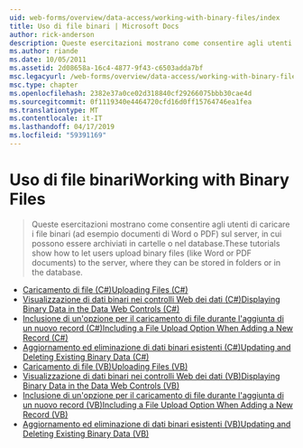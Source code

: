```yaml
---
uid: web-forms/overview/data-access/working-with-binary-files/index
title: Uso di file binari | Microsoft Docs
author: rick-anderson
description: Queste esercitazioni mostrano come consentire agli utenti di caricare i file binari (ad esempio documenti di Word o PDF) sul server, in cui possono essere archiviati in cartelle o nel database.
ms.author: riande
ms.date: 10/05/2011
ms.assetid: 2d08658a-16c4-4877-9f43-c6503adda7bf
msc.legacyurl: /web-forms/overview/data-access/working-with-binary-files
msc.type: chapter
ms.openlocfilehash: 2382e37a0ce02d318840cf29266075bbb30cae4d
ms.sourcegitcommit: 0f1119340e4464720cfd16d0ff15764746ea1fea
ms.translationtype: MT
ms.contentlocale: it-IT
ms.lasthandoff: 04/17/2019
ms.locfileid: "59391169"
---
```

# <a name="working-with-binary-files"></a><span data-ttu-id="de81e-103">Uso di file binari</span><span class="sxs-lookup"><span data-stu-id="de81e-103">Working with Binary Files</span></span>

> <span data-ttu-id="de81e-104">Queste esercitazioni mostrano come consentire agli utenti di caricare i file binari (ad esempio documenti di Word o PDF) sul server, in cui possono essere archiviati in cartelle o nel database.</span><span class="sxs-lookup"><span data-stu-id="de81e-104">These tutorials show how to let users upload binary files (like Word or PDF documents) to the server, where they can be stored in folders or in the database.</span></span>


- [<span data-ttu-id="de81e-105">Caricamento di file (C#)</span><span class="sxs-lookup"><span data-stu-id="de81e-105">Uploading Files (C#)</span></span>](uploading-files-cs.md)
- [<span data-ttu-id="de81e-106">Visualizzazione di dati binari nei controlli Web dei dati (C#)</span><span class="sxs-lookup"><span data-stu-id="de81e-106">Displaying Binary Data in the Data Web Controls (C#)</span></span>](displaying-binary-data-in-the-data-web-controls-cs.md)
- [<span data-ttu-id="de81e-107">Inclusione di un'opzione per il caricamento di file durante l'aggiunta di un nuovo record (C#)</span><span class="sxs-lookup"><span data-stu-id="de81e-107">Including a File Upload Option When Adding a New Record (C#)</span></span>](including-a-file-upload-option-when-adding-a-new-record-cs.md)
- [<span data-ttu-id="de81e-108">Aggiornamento ed eliminazione di dati binari esistenti (C#)</span><span class="sxs-lookup"><span data-stu-id="de81e-108">Updating and Deleting Existing Binary Data (C#)</span></span>](updating-and-deleting-existing-binary-data-cs.md)
- [<span data-ttu-id="de81e-109">Caricamento di file (VB)</span><span class="sxs-lookup"><span data-stu-id="de81e-109">Uploading Files (VB)</span></span>](uploading-files-vb.md)
- [<span data-ttu-id="de81e-110">Visualizzazione di dati binari nei controlli Web dei dati (VB)</span><span class="sxs-lookup"><span data-stu-id="de81e-110">Displaying Binary Data in the Data Web Controls (VB)</span></span>](displaying-binary-data-in-the-data-web-controls-vb.md)
- [<span data-ttu-id="de81e-111">Inclusione di un'opzione per il caricamento di file durante l'aggiunta di un nuovo record (VB)</span><span class="sxs-lookup"><span data-stu-id="de81e-111">Including a File Upload Option When Adding a New Record (VB)</span></span>](including-a-file-upload-option-when-adding-a-new-record-vb.md)
- [<span data-ttu-id="de81e-112">Aggiornamento ed eliminazione di dati binari esistenti (VB)</span><span class="sxs-lookup"><span data-stu-id="de81e-112">Updating and Deleting Existing Binary Data (VB)</span></span>](updating-and-deleting-existing-binary-data-vb.md)
